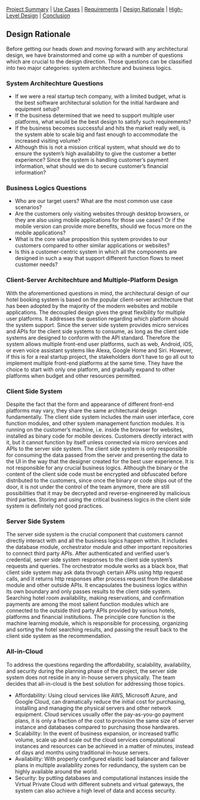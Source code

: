 [Project Summary](index.md) | [Use Cases](use_cases.md) | [Requirements](requirements.md) | [Design Rationale](design_rationale.md) | [High-Level Design](high_level_design.md) | [Conclusion](conclusion.md)

## Design Rationale

Before getting our heads down and moving forward with any architectural design, we have brainstormed and come up with a number of questions which are crucial to the design direction. Those questions can be classified into two major categories: system architecture and business logics.

### System Architechture Questions

- If we were a real startup tech company, with a limited budget, what is the best software architectural solution for the initial hardware and equipment setup?
- If the business determined that we need to support multiple user platforms, what would be the best design to satisfy such requirements?
- If the business becomes successful and hits the market really well, is the system able to scale big and fast enough to accommodate the increased visiting volume?
- Although this is not a mission critical system, what should we do to ensure the system’s high availability to give the customer a better experience? Since the system is handling customer’s payment information, what should we do to secure customer’s financial information?

### Business Logics Questions

- Who are our target users? What are the most common use case scenarios?
- Are the customers only visiting websites through desktop browsers, or they are also using mobile applications for those use cases? Or if the mobile version can provide more benefits, should we focus more on the mobile applications?
- What is the core value proposition this system provides to our customers compared to other similar applications or websites?
- Is this a customer-centric system in which all the components are designed in such a way that support different function flows to meet customer needs?

### Client-Server Architechture and Multiple-Platform Design

With the aforementioned questions in mind, the architectural design of our hotel booking system is based on the popular client-server architecture that has been adopted by the majority of the modern websites and mobile applications. The decoupled design gives the great flexibility for multiple user platforms. It addresses the question regarding which platform should the system support. Since the server side system provides micro services and APIs for the client side systems to consume, as long as the client side systems are designed to conform with the API standard. Therefore the system allows multiple front-end user platforms, such as web, Android, iOS, or even voice assistant systems like Alexa, Google Home and Siri. However, if this is for a real startup project, the stakeholders don’t have to go all out to implement multiple front-end platforms at the same time. They have the choice to start with only one platform, and gradually expand to other platforms when budget and other resources permitted.

### Client Side System

Despite the fact that the form and appearance of different front-end platforms may vary, they share the same architectural design fundamentally. The client side system includes the main user interface, core function modules, and other system management function modules. It is running on the customer’s machine, i.e. inside the browser for websites, installed as binary code for mobile devices. Customers directly interact with it, but it cannot function by itself unless connected via micro services and APIs to the server side system. The client side system is only responsible for consuming the data passed from the server and presenting the data to the UI in the way that the designer created for the best user experience. It is not responsible for any crucial business logics. Although the binary or the content of the client side code must be encrypted and obfuscated before distributed to the customers, since once the binary or code ships out of the door, it is not under the control of the team anymore, there are still possibilities that it may be decrypted and reverse-engineered by malicious third parties. Storing and using the critical business logics in the client side system is definitely not good practices.  

### Server Side System

The server side system is the crucial component that customers cannot directly interact with and all the business logics happen within. It includes the database module, orchestrator module and other important repositories to connect third party APIs. After authenticated and verified user’s credential, server side system responses to the client side system’s requests and queries. The orchestrator module works as a black box, that client side system may ask data through certain APIs using http request calls, and it returns http responses after process request from the database module and other outside APIs. It encapsulates the business logics within its own boundary and only passes results to the client side system. Searching hotel room availability, making reservations, and confirmation payments are among the most salient function modules which are connected to the outside third party APIs provided by various hotels, platforms and financial institutions. The principle core function is the machine learning module, which is responsible for processing, organizing and sorting the hotel searching results, and passing the result back to the client side system as the recommendation.

### All-in-Cloud

To address the questions regarding the affordability, scalability, availability, and security during the planning phase of the project, the server side system does not reside in any in-house servers physically. The team decides that all-in-cloud is the best solution for addressing those topics.

- Affordability: Using cloud services like AWS, Microsoft Azure, and Google Cloud, can dramatically reduce the initial cost for purchasing, installing and managing the physical servers and other network equipment. Cloud services usually offer the pay-as-you-go payment plans, it is only a fraction of the cost to provision the same size of server instance and databases compared to purchasing those hardwares.
- Scalability: In the event of business expansion, or increased traffic volume, scale up and scale out the cloud services computational instances and resources can be achieved in a matter of minutes, instead of days and months using traditional in-house servers.
- Availability: With properly configured elastic load balancer and failover plans in multiple availability zones for redundancy, the system can be highly available around the world.
- Security: by putting databases and computational instances inside the Virtual Private Cloud with different subnets and virtual gateways, the system can also achieve a high level of data and access security.
